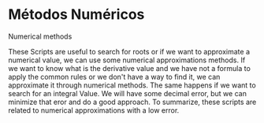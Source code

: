 # Métodos Numéricos
Numerical methods 

These Scripts are useful to search for roots or if we want to approximate a numerical value, we can use some numerical approximations methods. If we want to know
what is the derivative value and we have not a formula to apply the common rules or we don't have a way to find it, we can approximate it through numerical methods. 
The same happens if we want to search for an integral Value. We will have some decimal error, but we can minimize that eror and do a good approach. 
To summarize, these scripts are related to numerical approximations with a low error.

